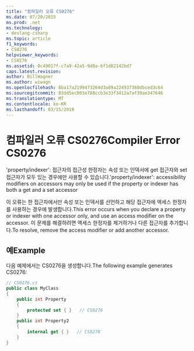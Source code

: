```yaml
---
title: "컴파일러 오류 CS0276"
ms.date: 07/20/2015
ms.prod: .net
ms.technology:
- devlang-csharp
ms.topic: article
f1_keywords:
- CS0276
helpviewer_keywords:
- CS0276
ms.assetid: 0c49017f-c7a9-42a5-9d0a-6f1d82142bd7
caps.latest.revision: 
author: BillWagner
ms.author: wiwagn
ms.openlocfilehash: 8ba17a2199473264d3a89a224937388dbced3c64
ms.sourcegitcommit: 83dd5ec003e788ccb3e33f3412a7af39ae347646
ms.translationtype: MT
ms.contentlocale: ko-KR
ms.lasthandoff: 03/15/2018
---
```

# <a name="compiler-error-cs0276"></a><span data-ttu-id="a572c-102">컴파일러 오류 CS0276</span><span class="sxs-lookup"><span data-stu-id="a572c-102">Compiler Error CS0276</span></span>
<span data-ttu-id="a572c-103">'property/indexer': 접근자의 접근성 한정자는 속성 또는 인덱서에 get 접근자와 set 접근자가 모두 있는 경우에만 사용할 수 있습니다.</span><span class="sxs-lookup"><span data-stu-id="a572c-103">'property/indexer': accessibility modifiers on accessors may only be used if the property or indexer has both a get and a set accessor</span></span>  
  
 <span data-ttu-id="a572c-104">이 오류는 한 접근자에서만 속성 또는 인덱서를 선언하고 해당 접근자에 액세스 한정자를 사용하는 경우에 발생합니다.</span><span class="sxs-lookup"><span data-stu-id="a572c-104">This error occurs when you declare a property or indexer with one accessor only, and use an access modifier on the accessor.</span></span> <span data-ttu-id="a572c-105">이 문제를 해결하려면 액세스 한정자를 제거하거나 다른 접근자를 추가합니다.</span><span class="sxs-lookup"><span data-stu-id="a572c-105">To resolve, remove the access modifier or add another accessor.</span></span>  
  
## <a name="example"></a><span data-ttu-id="a572c-106">예</span><span class="sxs-lookup"><span data-stu-id="a572c-106">Example</span></span>  
 <span data-ttu-id="a572c-107">다음 예제에서는 CS0276을 생성합니다.</span><span class="sxs-lookup"><span data-stu-id="a572c-107">The following example generates CS0276:</span></span>  
  
```csharp  
// CS0276.cs  
public class MyClass  
{  
    public int Property  
    {  
        protected set { }   // CS0276  
    }  
    public int Property2  
    {  
        internal get { }   // CS0276  
    }  
}  
```
